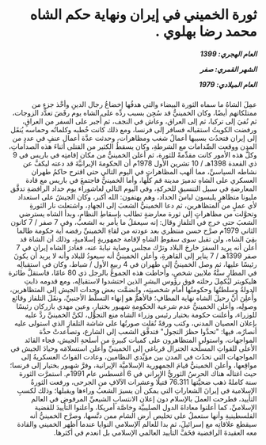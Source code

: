 <h1 dir="rtl">ثورة الخميني في إيران ونهاية حكم الشاه محمد رضا بهلوي .</h1>

<h5 dir="rtl">العام الهجري:  1399

الشهر القمري: صفر

العام الميلادي: 1979</h5>

<p dir="rtl">عمِلَ الشاهُ ما سماه الثورة البيضاء والتي هدفُها إخضاعُ رجال الدينِ وأخْذ جزءٍ من ممتلكاتهم أيضًا، وكان الخمينيُّ قد سُجِن بسبب ردِّه على الشاه يوم رفَضَ تعدُّد الزوجات، ثم نُفيَ إلى تركيا، ثم إلى العراق، وعاش في النجف، ثم أُجبر على السفر من العراقِ، ورفضت الكويتُ استقباله فسافر إلى فرنسا، ومع ذلك كانت خُطبه وكلماتُه وحماسه يُنقَل إلى إيران فتحدُث بسببها أعمالُ شغب ومظاهرات، وحدثت عدَّة أعمال عنفٍ في عددٍ من المدن ووقعت الصِّدامات مع الشرطةِ، وكان يسقطُ الكثير من القتلى أثناءَ هذه الصداماتِ، وكلُّ هذه الأمور كانت مقدِّمةً للثورة، ثم أعلن الخمينيُّ من مكان إقامتِه في باريس في 9 ذي القعدة 1398هـ / 10 تشرين الأول 1978م أن الحكومةَ الإيرانيَّةَ قد دعته ليكفَّ عن نشاطه السياسيِّ، مما ألهب المظاهرات في اليوم التالي حتى اقترح حاكمُ طهران العسكري على الشاهِ تدميرَ مدينة قم كلِّها، وأما الخمينيُّ فاجتمعَ في باريس مع قادة المعارضةِ في سبيل التنسيقِ للحركةِ، وفي اليوم التالي لعاشوراء يوم حداد الرافضةِ تدفَّق مليونا متظاهرٍ يلبسون لباسَ الحداد، وهم يهتفون: الله أكبر، وكان الجيشُ على استعداد لأي عملٍ من المتظاهرين، ثم دعا الخمينيُّ الشعبَ إلى الجهادِ، واشتعلت نار الثورةِ وتحوَّلت من مظاهراتٍ إلى ثورة معارضةٍ تطالب بإسقاطِ النظامِ، وبدأ الشاه يسترضي الشعبَ حتى خرج في التلفازِ وقال: إنه سيعمَلُ ما يأمر به الشعبُ، وفي 7 صفر / 7 كانون الثاني 1979م صرَّح حسن منتظري بعد عودته من لقاءِ الخمينيِّ رفضه أية حكومة طالما بقِيَ الشاه، ولن تقبل سوى سقوطِ الشاهِ لإقامة جمهوريةٍ إسلاميةٍ، وذلك أن الشاهَ قد أعلن أنه يريد السفرَ خارجَ البلاد وترْك مجلس وصاية نيابةَ عنه، فغادرَ الشاه إيران في 7 صفر 1399هـ / 7 يناير إلى القاهرةِ، وأعلن الخمينيُّ أنه سيعودُ للبلاد وأنه لا يريد أن يكونَ رئيسًا عليها، ثم وصل الخمينيُّ إلى طهران في 4 ربيع الأول / شباط، وكان في استقبالِه في المطارِ ستَّةُ ملايين شخصٍ، وأحاطت هذه الجموعُ بالرجل ذي 80 عامًا، فاستقلَّ طائرة هليكوبتر ليُكمِلَ رحلته فوق رؤوس البشرِ الذين احتشدوا لاستقبالِه، ومع قدومه ذابتِ الدولةُ وسلطتُها وحكومتُها أمام شخصيتِه، وانضمَّت بعض وحدات الجيش إلى المتظاهرين، وأُعلِنَ أنَّ رحيلَ الشاه نهاية المطافِ؛ فالأهمُّ هو إنهاء التسلُّط الأجنبيِّ، ونقَلَ التلفاز وقائع وصولِه، وأعلن الخمينيُّ عدم شرعية الحكومةِ شهبور بختيار، وعين مهدي بازركان رئيسًا للوزراء، وأعلنت حكومة بختيار رئيس وزراء الشاه منع التجوُّل، لكنَّ الخمينيَّ ردَّ عليه بإعلان العصيان المدني، وكتب ورقةً نُقلت صورتُها على شاشة التلفازِ الذي استولى عليه أنصارُه، فيها: "تحدَّوا حظرَ التجول" فتدفَّق الشعب إلى الشارع، وتصاعدتْ حدَّة المواجهات، واستولى المتظاهرون على كميات كبيرةٍ من أسلحةِ الجيش، فجاء القائد الأعلى للقواتِ المسلَّحة الجنرال قرباغي إلى الخمينيِّ وأعلن استسلامَه وحيادَ الجيش في المواجهات التي تحدُث في المدن بين مؤيِّدي النظامين، وعادت القواتُ العسكريةُ إلى مواقِعها، وأعلن الخمينيُّ قيامَ الجمهورية الإسلاميَّة الإيرانية، وفرَّ شهبور بختيار إلى فرنسا؛ حيث اغتالَه هناك الحرسُ الثوريُّ الإيراني في 6 أغسطس عام 1991م. استمرَّت الثورة سنة كاملةً ذهب ضحيَّتها 76.311 قتيلًا وعشرات الآلافِ من الجرحى، ورفعت الثورةُ الإسلامية في إيرانَ الشعاراتِ التي يمكن أن يسيرَ الشعبُ وراءها ويقبلها؛ وذلك لكسبِ التأييد، فطرحت العملَ بالإسلام دون إعلان الانتسابِ الشيعيِّ المرفوض في العالم الإسلاميِّ،  كما أعلنوا معاداةَ الدول الصليبيَّة وخاصَّة أمريكا، وأعلنوا التأييدَ للقضية الفلسطينيةِ وأنها ستعملُ على تخليص أرضِ الشام ممن دنَّسها، وصرَّح الخمينيُّ أنه سيقطع علاقاتِه مع إسرائيلَ، ثم بدا للعالم الإسلامي النوايا عندما أظهر الخميني والقادة معه العقيدةَ الرافضية فخَفَّ التأييد العالمي الإسلامي بل انعدم في أكثرها.</p></br>

